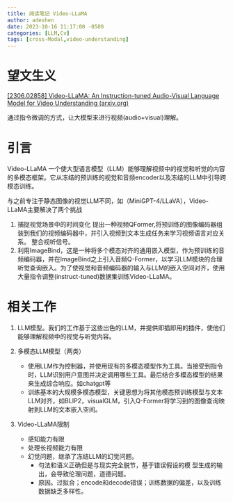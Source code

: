 ```yaml
---
title: 阅读笔记 Video-LLaMA
author: adeshen
date: 2023-10-16 11:17:00 -0500
categories: [LLM,Cv]
tags: [cross-Modal,video-understanding]
---
```

# 望文生义

[[2306.02858] Video-LLaMA: An Instruction-tuned Audio-Visual Language Model for Video Understanding (arxiv.org)](https://arxiv.org/abs/2306.02858)

通过指令微调的方式，让大模型来进行视频(audio+visual)理解。


# 引言



Video-LLaMA 一个使大型语言模型（LLM）能够理解视频中的视觉和听觉的内容的多模态框架。它从冻结的预训练的视觉和音频encoder以及冻结的LLM中引导跨模态训练。

与之前专注于静态图像的视觉LLM不同，如（MiniGPT-4/LLaVA），Video-LLaMA主要解决了两个挑战

1. 捕捉视觉场景中的时间变化
   提出一种视频QFormer,将预训练的图像编码器组装到我们的视频编码器中，并引入视频到文本生成任务来学习视频语言对应关系。
   整合视听信号。
2. 利用ImageBind，这是一种将多个模态对齐的通用嵌入模型，作为预训练的音频编码器，并在ImageBind之上引入音频Q-Former，以学习LLM模块的合理听觉查询嵌入。为了使视觉和音频编码器的输入与LLM的嵌入空间对齐，使用大量指令调整(instruct-tuned)数据集训练Video-LLaMA。


# 相关工作

1. LLM模型。我们的工作基于这些出色的LLM，并提供即插即用的插件，使他们能够理解视频中的视觉与听觉内容。
2. 多模态LLM模型（两类）
   - 使用LLM作为控制器，并使用现有的多模态模型作为工具。当接受到指令时，LLM识别用户意图并决定调用哪些工具。最后结合多模态模型的结果来生成综合响应。如chatgpt等
   - 训练基本的大规模多模态模型，关键思想为将其他模态预训练模型与文本LLM对齐，如BLIP2，visualGLM，引入Q-Former将学习到的图像查询映射到LLM的文本嵌入空间。

3. Video-LLaMA限制
   - 感知能力有限
   -  处理长视频能力有限
   -  幻觉问题，继承了冻结LLM的幻觉问题。
      - 句法和语义正确但是与现实完全脱节，基于错误假设的模 型生成的输出，会导致伦理问题，道德问题。
      - 原因。过拟合；encode和decode错误；训练数据的偏差，以及训练数据缺乏多样性。
